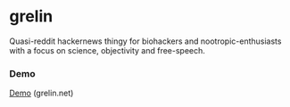 # grelin
Quasi-reddit hackernews thingy for biohackers and nootropic-enthusiasts with a focus on science, objectivity and free-speech.

### Demo
[Demo](https://www.grelin.net) (grelin.net)
